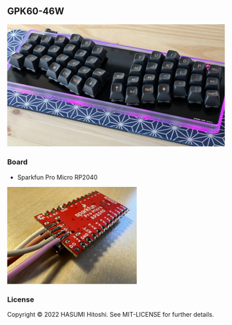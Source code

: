## GPK60-46W

![](gpk60-46w.jpg)

### Board

- Sparkfun Pro Micro RP2040

<img src="extending-usb.jpg" width="300" />

### License

Copyright © 2022 HASUMI Hitoshi. See MIT-LICENSE for further details.
